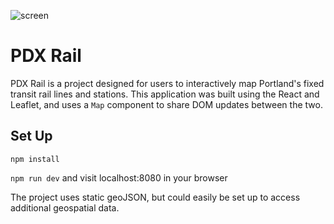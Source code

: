 ![screen](https://adamsgreg.net/img/FullScreen8.jpg "PDX Rail")

# PDX Rail

PDX Rail is a project designed for users to interactively map Portland's fixed transit rail lines and stations.  This application was built using the React and Leaflet, and uses a `Map` component to share DOM updates between the two.  

## Set Up

`npm install`

`npm run dev` and visit localhost:8080 in your browser

The project uses static geoJSON, but could easily be set up to access additional geospatial data.